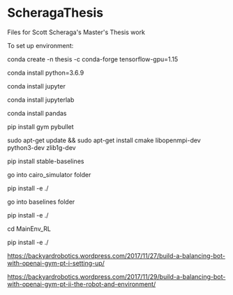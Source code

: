 # ScheragaThesis

Files for Scott Scheraga's Master's Thesis work

To set up environment: 

conda create -n thesis -c conda-forge tensorflow-gpu=1.15


conda install python=3.6.9

conda install jupyter

conda install jupyterlab

conda install pandas

pip install gym  pybullet




sudo apt-get update && sudo apt-get install cmake libopenmpi-dev python3-dev zlib1g-dev

pip install stable-baselines

go into cairo_simulator folder

pip install -e ./


go into baselines folder

pip install -e ./

cd MainEnv_RL

pip install -e ./





https://backyardrobotics.wordpress.com/2017/11/27/build-a-balancing-bot-with-openai-gym-pt-i-setting-up/

https://backyardrobotics.wordpress.com/2017/11/29/build-a-balancing-bot-with-openai-gym-pt-ii-the-robot-and-environment/
